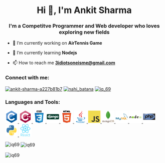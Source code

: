 <h1 align="center">Hi 👋, I'm Ankit Sharma</h1>
<h3 align="center">I'm a Competitve Programmer and Web developer who loves exploring new fields</h3>



- 🔭 I’m currently working on **AirTennis Game**

- 🌱 I’m currently learning **Nodejs**

- 📫 How to reach me **3idiotsoneisme@gmail.com**

<h3 align="left">Connect with me:</h3>
<p align="left">
<a href="https://linkedin.com/in/ankit-sharma-a227b81b7" target="blank"><img align="center" src="https://raw.githubusercontent.com/rahuldkjain/github-profile-readme-generator/master/src/images/icons/Social/linked-in-alt.svg" alt="ankit-sharma-a227b81b7" height="30" width="40" /></a>
<a href="https://www.codechef.com/users/nahi_batana" target="blank"><img align="center" src="https://cdn.jsdelivr.net/npm/simple-icons@3.1.0/icons/codechef.svg" alt="nahi_batana" height="30" width="40" /></a>
<a href="https://codeforces.com/profile/iq_69" target="blank"><img align="center" src="https://cdn.jsdelivr.net/npm/simple-icons@3.0.1/icons/codeforces.svg" alt="iq_69" height="30" width="40" /></a>
</p>

<h3 align="left">Languages and Tools:</h3>
<p align="left"> <a href="https://www.cprogramming.com/" target="_blank"> <img src="https://raw.githubusercontent.com/devicons/devicon/master/icons/c/c-original.svg" alt="c" width="40" height="40"/> </a> <a href="https://www.w3schools.com/cpp/" target="_blank"> <img src="https://raw.githubusercontent.com/devicons/devicon/master/icons/cplusplus/cplusplus-original.svg" alt="cplusplus" width="40" height="40"/> </a> <a href="https://www.w3schools.com/css/" target="_blank"> <img src="https://raw.githubusercontent.com/devicons/devicon/master/icons/css3/css3-original-wordmark.svg" alt="css3" width="40" height="40"/> </a> <a href="https://www.djangoproject.com/" target="_blank"> <img src="https://raw.githubusercontent.com/devicons/devicon/master/icons/django/django-original.svg" alt="django" width="40" height="40"/> </a> <a href="https://www.w3.org/html/" target="_blank"> <img src="https://raw.githubusercontent.com/devicons/devicon/master/icons/html5/html5-original-wordmark.svg" alt="html5" width="40" height="40"/> </a> <a href="https://www.java.com" target="_blank"> <img src="https://raw.githubusercontent.com/devicons/devicon/master/icons/java/java-original.svg" alt="java" width="40" height="40"/> </a> <a href="https://developer.mozilla.org/en-US/docs/Web/JavaScript" target="_blank"> <img src="https://raw.githubusercontent.com/devicons/devicon/master/icons/javascript/javascript-original.svg" alt="javascript" width="40" height="40"/> </a> <a href="https://www.mongodb.com/" target="_blank"> <img src="https://raw.githubusercontent.com/devicons/devicon/master/icons/mongodb/mongodb-original-wordmark.svg" alt="mongodb" width="40" height="40"/> </a> <a href="https://www.mysql.com/" target="_blank"> <img src="https://raw.githubusercontent.com/devicons/devicon/master/icons/mysql/mysql-original-wordmark.svg" alt="mysql" width="40" height="40"/> </a> <a href="https://nodejs.org" target="_blank"> <img src="https://raw.githubusercontent.com/devicons/devicon/master/icons/nodejs/nodejs-original-wordmark.svg" alt="nodejs" width="40" height="40"/> </a> <a href="https://www.php.net" target="_blank"> <img src="https://raw.githubusercontent.com/devicons/devicon/master/icons/php/php-original.svg" alt="php" width="40" height="40"/> </a> <a href="https://www.python.org" target="_blank"> <img src="https://raw.githubusercontent.com/devicons/devicon/master/icons/python/python-original.svg" alt="python" width="40" height="40"/> </a> <a href="https://reactjs.org/" target="_blank"> <img src="https://raw.githubusercontent.com/devicons/devicon/master/icons/react/react-original-wordmark.svg" alt="react" width="40" height="40"/> </a> </p>

<p><img align="left" src="https://github-readme-stats.vercel.app/api/top-langs?username=iq69&show_icons=true&locale=en&layout=compact" alt="iq69" /></p>

<p>&nbsp;<img align="center" src="https://github-readme-stats.vercel.app/api?username=iq69&show_icons=true&locale=en" alt="iq69" /></p>

<p><img align="center" src="https://github-readme-streak-stats.herokuapp.com/?user=iq69&" alt="iq69" /></p>

